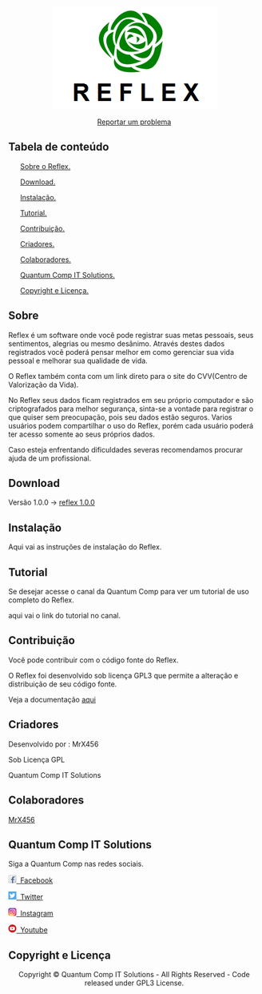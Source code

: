 <p align="center">
  <img src="Images/reflex_icon.png">
</p>

<p align="center"><a href="https://github.com/MrX456/reflex/issues/new"> Reportar um problema </a></p>

<h2>Tabela de conteúdo</h2>
<ul>
  <p> <a href="https://github.com/MrX456/reflex/blob/master/README.md#sobre">Sobre o Reflex.</a> </p>
  <p> <a href="https://github.com/MrX456/reflex/blob/master/README.md#download">Download.</a> </p>
  <p> <a href="https://github.com/MrX456/reflex/blob/master/README.md#instalação">Instalação.</a> </p>
  <p> <a href="https://github.com/MrX456/reflex/blob/master/README.md#tutorial">Tutorial.</a> </p>
  <p> <a href="https://github.com/MrX456/reflex/blob/master/README.md#contribuição">Contribuição.</a> </p>
  <p> <a href="https://github.com/MrX456/reflex/blob/master/README.md#criadores">Criadores.</a> </p>
  <p> <a href="https://github.com/MrX456/reflex/blob/master/README.md#colaboradores">Colaboradores.</a> </p>
  <p> <a href="https://github.com/MrX456/reflex/blob/master/README.md#quantum-comp-it-solutions">Quantum Comp IT Solutions.</a> </p>
  <p> <a href="https://github.com/MrX456/reflex/blob/master/README.md#copyright-e-licença">Copyright e Licença.</a> </p>
</ul>

<h2>Sobre</h2>
<p>Reflex é um software onde você pode registrar suas metas pessoais, seus sentimentos, alegrias
ou mesmo desânimo. Através destes dados registrados
você poderá pensar melhor em como gerenciar sua
vida pessoal e melhorar sua qualidade de vida.</p> 
<p>O Reflex também conta com um link direto para o site do CVV(Centro de Valorização da
Vida).</p>
<p>No Reflex seus dados ficam registrados em seu próprio computador e são
criptografados para melhor segurança, sinta-se a vontade para registrar o que quiser
sem preocupação, pois seu dados estão seguros. Varios usuários podem compartilhar
o uso do Reflex, porém cada usuário poderá ter acesso somente ao seus próprios
dados.</p>
<p>Caso esteja enfrentando dificuldades severas recomendamos procurar ajuda
de um profissional.</p>

<h2>Download</h2>
<p>Versão 1.0.0 -> <a href="Deployment/Reflex Installer.rar">reflex 1.0.0</a></p>

<h2>Instalação</h2>
<p>Aqui vai as instruções de instalação do Reflex.</p>

<h2>Tutorial</h2>
<p>Se desejar acesse o canal da Quantum Comp para ver um tutorial de uso 
completo do Reflex.</p>
<p>aqui vai o link do tutorial no canal.</p>

<h2>Contribuição</h2>
<p>Você pode contribuir com o código fonte do Reflex.</p>
<p>O Reflex foi desenvolvido sob licença GPL3 que permite a alteração e
distribuição de seu código fonte.</p>
<p>Veja a documentação <a href="">aqui</a></p>

<h2>Criadores</h2>
<p>Desenvolvido por : MrX456</p>
<p>Sob Licença GPL</p>
<p>Quantum Comp IT Solutions</p><!--Colocar link do site quando estiver pronto-->

<h2>Colaboradores</h2>
<p> <a href="https://github.com/MrX456">MrX456</a> </p>

<h2>Quantum Comp IT Solutions</h2>
<p>Siga a Quantum Comp nas redes sociais.</a>
<p><a href="https://www.facebook.com/quantumcomp.itsolutions/?"><img src="Images/facebook.png">&nbsp Facebook</a></p>
<p><a href="https://twitter.com/quantumcompit"><img src="Images/twitter.png">&nbsp Twitter</a></p>
<p><a href="https://www.instagram.com/quantumcompitsolutions/"><img src="Images/instagram.png">&nbsp Instagram</a></p>
<p><a href="https://www.youtube.com/channel/UCW5kvY7x53LG1CZGtsoqdpw/featured"><img src="Images/youtube.png">&nbsp Youtube</a></p>

<h2>Copyright e Licença</h2>
<p align="center">Copyright © Quantum Comp IT Solutions - All Rights Reserved - Code released under GPL3 License.</p>



